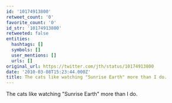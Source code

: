 ```yaml
---
id: '10174913800'
retweet_count: '0'
favorite_count: '0'
id_str: '10174913800'
retweeted: false
entities:
  hashtags: []
  symbols: []
  user_mentions: []
  urls: []
original_url: https://twitter.com/jth/status/10174913800
date: '2010-03-08T15:23:44.000Z'
title: The cats like watching "Sunrise Earth" more than I do.
---
```


The cats like watching "Sunrise Earth" more than I do.
